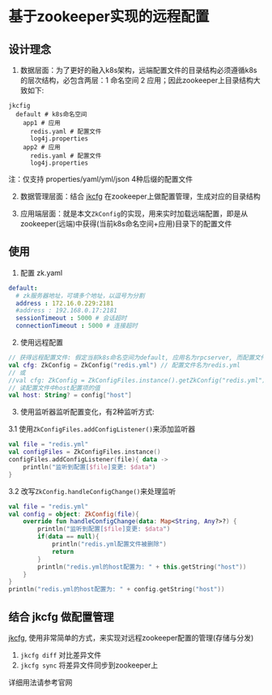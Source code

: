# 基于zookeeper实现的远程配置

## 设计理念
1. 数据层面：为了更好的融入k8s架构，远端配置文件的目录结构必须遵循k8s的层次结构，必包含两层：1 命名空间 2 应用；因此zookeeper上目录结构大致如下:
```
jkcfig
  default # k8s命名空间
    app1 # 应用
      redis.yaml # 配置文件
      log4j.properties
    app2 # 应用
      redis.yaml # 配置文件
      log4j.properties
```
注：仅支持 properties/yaml/yml/json 4种后缀的配置文件

2. 数据管理层面：结合 [jkcfg](https://github.com/shigebeyond/jkcfg) 在zookeeper上做配置管理，生成对应的目录结构

3. 应用端层面：就是本文`ZkConfig`的实现，用来实时加载远端配置，即是从zookeeper(远端)中获得(当前k8s命名空间+应用)目录下的配置文件

## 使用
1. 配置 zk.yaml
```yaml
default:
  # zk服务器地址，可填多个地址，以逗号为分割
  address : 172.16.0.229:2181
  #address : 192.168.0.17:2181
  sessionTimeout : 5000 # 会话超时
  connectionTimeout : 5000 # 连接超时
```

2. 使用远程配置
```kotlin
// 获得远程配置文件: 假定当前k8s命名空间为default, 应用名为rpcserver, 而配置文件名为redis.yml，则对应zookeeper上的配置文件路径为/jkcfg/default/rpcserver/redis.yml
val cfg: ZkConfig = ZkConfig("redis.yml") // 配置文件名为redis.yml
// 或
//val cfg: ZkConfig = ZkConfigFiles.instance().getZkConfig("redis.yml")
// 读配置文件中host配置项的值
val host: String? = config["host"]
```

3. 使用监听器监听配置变化，有2种监听方式:

3.1 使用`ZkConfigFiles.addConfigListener()`来添加监听器
```kotlin
val file = "redis.yml"
val configFiles = ZkConfigFiles.instance()
configFiles.addConfigListener(file){ data ->
    println("监听到配置[$file]变更: $data")
}
```

3.2 改写`ZkConfig.handleConfigChange()`来处理监听
```kotlin
val file = "redis.yml"
val config = object: ZkConfig(file){
    override fun handleConfigChange(data: Map<String, Any?>?) {
        println("监听到配置[$file]变更: $data")
        if(data == null){
            println("redis.yml配置文件被删除")
            return
        }
        println("redis.yml的host配置为: " + this.getString("host"))
    }
}
println("redis.yml的host配置为: " + config.getString("host"))
```

## 结合 jkcfg 做配置管理
[jkcfg](https://github.com/shigebeyond/jkcfg), 使用非常简单的方式，来实现对远程zookeeper配置的管理(存储与分发)
1. `jkcfg diff` 对比差异文件
2. `jkcfg sync` 将差异文件同步到zookeeper上

详细用法请参考官网
